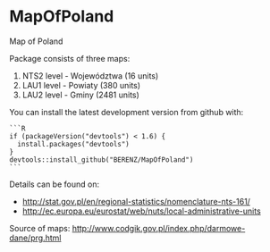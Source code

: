 <!-- README.md is generated from README.Rmd. Please edit that file -->
MapOfPoland
===========

Map of Poland

Package consists of three maps:

1.  NTS2 level - Województwa (16 units)
2.  LAU1 level - Powiaty (380 units)
3.  LAU2 level - Gminy (2481 units)

You can install the latest development version from github with:

    ```R
    if (packageVersion("devtools") < 1.6) {
      install.packages("devtools")
    }
    devtools::install_github("BERENZ/MapOfPoland")
    ```

Details can be found on:

-   <http://stat.gov.pl/en/regional-statistics/nomenclature-nts-161/>
-   <http://ec.europa.eu/eurostat/web/nuts/local-administrative-units>

Source of maps: <http://www.codgik.gov.pl/index.php/darmowe-dane/prg.html>
